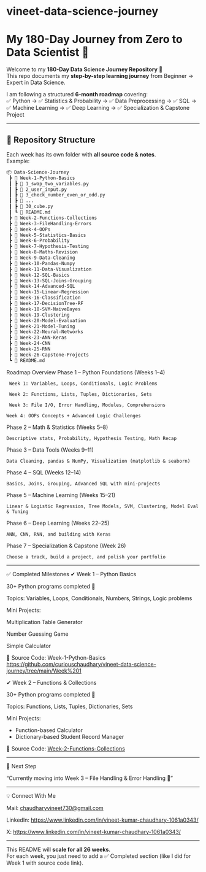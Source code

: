 # vineet-data-science-journey

# My 180-Day Journey from Zero to Data Scientist 🚀 

Welcome to my **180-Day Data Science Journey Repository** 🎯  
This repo documents my **step-by-step learning journey** from Beginner → Expert in Data Science.  

I am following a structured **6-month roadmap** covering:  
✅ Python → ✅ Statistics & Probability → ✅ Data Preprocessing → ✅ SQL → ✅ Machine Learning → ✅ Deep Learning → ✅ Specialization & Capstone Project  

---

## 📂 Repository Structure  

Each week has its own folder with **all source code & notes**.  
Example:  

```bash
📦 Data-Science-Journey
 ┣ 📂 Week-1-Python-Basics
 ┃ ┣ 📜 1_swap_two_variables.py
 ┃ ┣ 📜 2_user_input.py
 ┃ ┣ 📜 3_check_number_even_or_odd.py
 ┃ ┣ 📜 ...
 ┃ ┣ 📜 30_cube.py
 ┃ ┗ 📜 README.md
 ┣ 📂 Week-2-Functions-Collections
 ┣ 📂 Week-3-FileHandling-Errors
 ┣ 📂 Week-4-OOPs
 ┣ 📂 Week-5-Statistics-Basics
 ┣ 📂 Week-6-Probability
 ┣ 📂 Week-7-Hypothesis-Testing
 ┣ 📂 Week-8-Maths-Revision
 ┣ 📂 Week-9-Data-Cleaning
 ┣ 📂 Week-10-Pandas-Numpy
 ┣ 📂 Week-11-Data-Visualization
 ┣ 📂 Week-12-SQL-Basics
 ┣ 📂 Week-13-SQL-Joins-Grouping
 ┣ 📂 Week-14-Advanced-SQL
 ┣ 📂 Week-15-Linear-Regression
 ┣ 📂 Week-16-Classification
 ┣ 📂 Week-17-DecisionTree-RF
 ┣ 📂 Week-18-SVM-NaiveBayes
 ┣ 📂 Week-19-Clustering
 ┣ 📂 Week-20-Model-Evaluation
 ┣ 📂 Week-21-Model-Tuning
 ┣ 📂 Week-22-Neural-Networks
 ┣ 📂 Week-23-ANN-Keras
 ┣ 📂 Week-24-CNN
 ┣ 📂 Week-25-RNN
 ┣ 📂 Week-26-Capstone-Projects
 ┗ 📜 README.md

```
Roadmap Overview
Phase 1 – Python Foundations (Weeks 1–4)

     Week 1: Variables, Loops, Conditionals, Logic Problems

     Week 2: Functions, Lists, Tuples, Dictionaries, Sets

     Week 3: File I/O, Error Handling, Modules, Comprehensions

    Week 4: OOPs Concepts + Advanced Logic Challenges

Phase 2 – Math & Statistics (Weeks 5–8)

    Descriptive stats, Probability, Hypothesis Testing, Math Recap

Phase 3 – Data Tools (Weeks 9–11)

    Data Cleaning, pandas & NumPy, Visualization (matplotlib & seaborn)

Phase 4 – SQL (Weeks 12–14)

    Basics, Joins, Grouping, Advanced SQL with mini-projects

Phase 5 – Machine Learning (Weeks 15–21)

    Linear & Logistic Regression, Tree Models, SVM, Clustering, Model Eval & Tuning

Phase 6 – Deep Learning (Weeks 22–25)

    ANN, CNN, RNN, and building with Keras

Phase 7 – Specialization & Capstone (Week 26)

    Choose a track, build a project, and polish your portfolio

---

✅ Completed Milestones
✔ Week 1 – Python Basics

30+ Python programs completed 🎉

Topics: Variables, Loops, Conditionals, Numbers, Strings, Logic problems

Mini Projects:

Multiplication Table Generator

Number Guessing Game

Simple Calculator

🔗 Source Code: Week-1-Python-Basics   https://github.com/curiouschaudhary/vineet-data-science-journey/tree/main/Week%201


✔ Week 2 – Functions & Collections  

30+ Python programs completed 🎉  

Topics: Functions, Lists, Tuples, Dictionaries, Sets  

Mini Projects:  
- Function-based Calculator  
- Dictionary-based Student Record Manager  

🔗 Source Code: [Week-2-Functions-Collections](https://github.com/curiouschaudhary/vineet-data-science-journey/tree/main/Week%202)  

---

🎯 Next Step

“Currently moving into Week 3 – File Handling & Error Handling 🚀”

---

💡 Connect With Me

Mail: chaudharyvineet730@gmail.com

LinkedIn: https://www.linkedin.com/in/vineet-kumar-chaudhary-1061a0343/

X: https://www.linkedin.com/in/vineet-kumar-chaudhary-1061a0343/


---

This README will **scale for all 26 weeks**.  
For each week, you just need to add a ✅ Completed section (like I did for Week 1 with source code link).  
